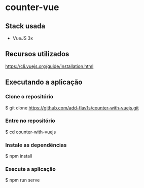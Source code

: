 # counter-vue

## Stack usada

- VueJS 3x

## Recursos utilizados

https://cli.vuejs.org/guide/installation.html

## Executando a aplicação

### Clone o repositório

\$ git clone https://github.com/add-flav1s/counter-with-vuejs.git

### Entre no repositório

\$ cd counter-with-vuejs

### Instale as dependências

\$ npm install

### Execute a aplicação

\$ npm run serve
